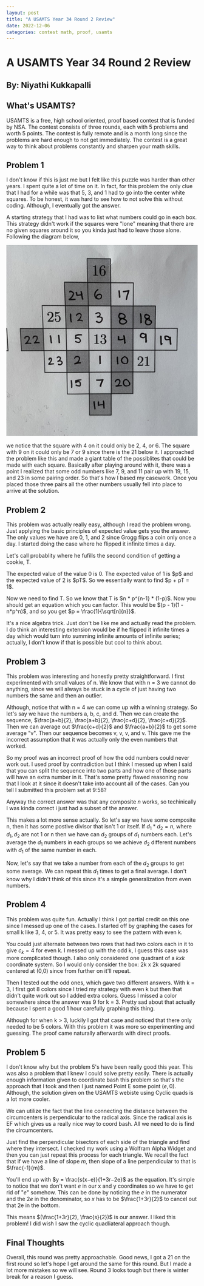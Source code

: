 ```yaml
---
layout: post
title: "A USAMTS Year 34 Round 2 Review"
date: 2022-12-06
categories: contest math, proof, usamts
---
```


# A USAMTS Year 34 Round 2 Review

## By: Niyathi Kukkapalli

## What's USAMTS?

USAMTS is a free, high school oriented, proof based contest that is funded by NSA. The contest consists of three rounds, each with 5 problems and worth 5 points. The contest is fully remote and is a month long since the problems are hard enough to not get immediately. The contest is a great way to think about problems constantly and sharpen your math skills.

## Problem 1

I don't know if this is just me but I felt like this puzzle was harder than other years. I spent quite a lot of time on it. In fact, for this problem the only clue that I had for a while was that 5, 3, and 1 had to go into the center white squares. To be honest, it was hard to see how to not solve this without coding. Although, I eventually got the answer. 

A starting strategy that I had was to list what numbers could go in each box. This strategy didn't work if the squares were "lone" meaning that there are no given squares around it so you kinda just had to leave those alone. Following the diagram below, 

<img class="small" src="/img/puzzle.jpg">

we notice that the square with 4 on it could only be 2, 4, or 6. The square with 9 on it could only be 7 or 9 since there is the 21 below it. I approached the problem like this and made a giant table of the possiblites that could be made with each square. Basically after playing around with it, there was a point I realized that some odd numbers like 7, 9, and 11 pair up with 19, 15, and 23 in some pairing order. So that's how I based my casework. Once you placed those three pairs all the other numbers usually fell into place to arrive at the solution. 


## Problem 2

This problem was actually really easy, although I read the problem wrong. Just applying the basic principles of expected value gets you the answer. The only values we have are 0, 1, and 2 since Grogg flips a coin only once a day. I started doing the case where he flipped it infinite times a day. 

Let's call probablity where he fufills the second condition of getting a cookie, T. 

<div class = "proof">
<p> The expected value of the value 0 is 0. The expected value of 1 is $p$ and the expected value of 2 is $pT$. So we essentially want to find $p + pT = 1$.</p>
<p>Now we need to find T. So we know that T is $n * p^{n-1} * (1-p)$. Now you should get an equation which you can factor.
This would be $(p - 1)(1 - n*p^n)$, and so you get $p = \frac{1}{\sqrt[n]{n}}$.</p>
</div>

It's a nice algebra trick. Just don't be like me and actually read the problem. I do think an interesting extension would be if he flipped it infinite times a day which would turn into summing infinite amounts of infinite series; actually, I don't know if that is possible but cool to think about. 

## Problem 3

This problem was interesting and honestly pretty straightforward. I first experimented with small values of n. We know that with n = 3 we cannot do anything, since we will always be stuck in a cycle of just having two numbers the same and then an outlier. 

Although, notice that with n = 4 we can come up with a winning strategy. So let's say we have the numbers a, b, c, and d. 
Then we can create the sequence, $\frac{a+b}{2}, \frac{a+b}{2}, \frac{c+d}{2}, \frac{c+d}{2}$. Then we can average out $\frac{c+d}{2}$ and $\frac{a+b}{2}$ to get some average "v". Then our sequence becomes v, v, v, and v. This gave me the incorrect assumption that it was actually only the even numbers that worked. 

So my proof was an incorrect proof of how the odd numbers could never work out. I used proof by contradiction but I think I messed up when I said that you can split the sequence into two parts and how one of those parts will have an extra number in it. That's some pretty flawed reasoning now that I look at it since it doesn't take into account all of the cases. Can you tell I submitted this problem set at 9:58? 

Anyway the correct answer was that any composite $n$ works, so techinically I was kinda correct i just had a subset of the answer. 

This makes a lot more sense actually. So let's say we have some composite n, then it has some postive divisor that isn't 1 or itself. If $d_1 * d_2 = n$, where $d_1, d_2$ are not 1 or n then we have can $d_2$ groups of $d_1$ numbers each. Let's average the $d_1$ numbers in each groups so we achieve $d_2$ different numbers with $d_1$ of the same number in each. 

Now, let's say that we take a number from each of the $d_2$ groups to get some average. We can repeat this $d_1$ times to get a final average. I don't know why I didn't think of this since it's a simple generalization from even numbers. 


## Problem 4

This problem was quite fun. Actually I think I got partial credit on this one since I messed up one of the cases. I started off by graphing the cases for small k like 3, 4, or 5. It was pretty easy to see the pattern with even k. 

You could just alternate between two rows that had two colors each in it to give $c_k = 4$ for even k. I messed up with the odd k, I guess this case was more complicated though. I also only considered one quadrant of a $k x k$ coordinate system. So I would only consider the box: 2k x 2k squared centered at (0,0) since from further on it'll repeat. 

Then I tested out the odd ones, which gave two different answers. With k = 3, I first got 8 colors since I tried my strategy with even k but then that didn't quite work out so I added extra colors. Guess I missed a color somewhere since the answer was 9 for k = 3. Pretty sad about that actually because I spent a good 1 hour carefully graphing this thing. 

Although for when k > 3, luckily I got that case and noticed that there only needed to be 5 colors. With this problem it was more so experimenting and guessing. The proof came naturally afterwards with direct proofs. 

## Problem 5

I don't know why but the problem 5's have been really good this year. This was also a problem that I knew I could solve pretty easily. There is actually enough information given to coordinate bash this problem so that's the approach that I took and then I just named Point E some point $(e,0)$. Although, the solution given on the USAMTS webiste using Cyclic quads is a lot more cooler. 

We can utilize the fact that the line connecting the distance between the circumcenters is perpendicular to the radical axis. Since the radical axis is EF which gives us a really nice way to coord bash. All we need to do is find the circumcenters. 

Just find the perpendicular bisectors of each side of the triangle and find where they intersect. I checked my work using a Wolfram Alpha Widget and then you can just repeat this process for each triangle. We recall the fact that if we have a line of slope $m$, then slope of a line perpendicular to that is $\frac{-1}{m}$. 

You'll end up with $y = \frac{s(x−e)}{1+3r−2e}$ as the equation. It's simple to notice that we don't want $e$ in our x and y coordinates so we have to get rid of "$e$" somehow. This can be done by noticing the $e$ in the numerator and the $2e$ in the denominator, so $x$ has to be $\frac{1+3r}{2}$ to cancel out that 2e in the bottom. 

This means $(\frac{1+3r}{2}, \frac{s}{2})$ is our answer. I liked this problem! I did wish I saw the cyclic quadliateral approach though. 

## Final Thoughts

Overall, this round was pretty approachable. Good news, I got a 21 on the first round so let's hope I get around the same for this round. But I made a lot more mistakes so we will see. Round 3 looks tough but there is winter break for a reason I guess. 